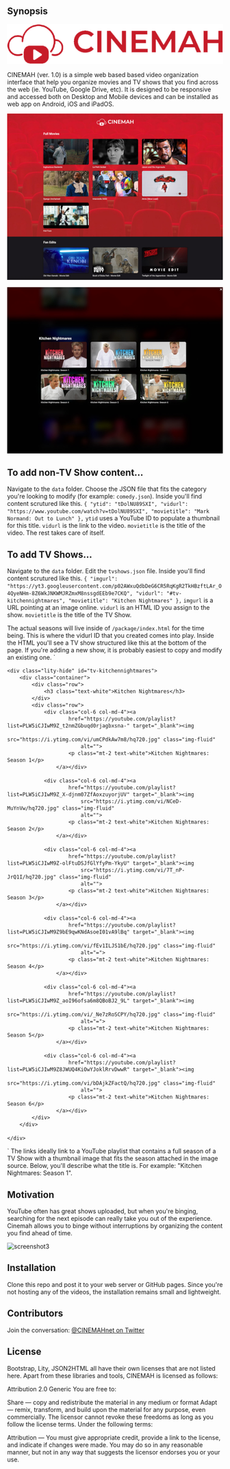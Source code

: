 ## Synopsis
![logo](https://raw.githubusercontent.com/KevDoy/CINEMAH/master/logo.png "CINEMAH logo")

CINEMAH (ver. 1.0) is a simple web based based video organization interface that help you organize movies and TV shows that you find across the web (ie. YouTube, Google Drive, etc). It is designed to be responsive and accessed both on Desktop and Mobile devices and can be installed as web app on Android, iOS and iPadOS.

![screenshot](https://raw.githubusercontent.com/KevDoy/CINEMAH/master/screenshot.jpg "CINEMAH Main Page")

![screenshot2](https://raw.githubusercontent.com/KevDoy/CINEMAH/master/screenshot2.jpg "CINEMAH TV Show Overlay")

## To add non-TV Show content...

Navigate to the `data` folder. Choose the JSON file that fits the category you're looking to modify (for example: `comedy.json`).
Inside you'll find content scrutured like this.
`{
		"ytid": "tDolNU89SXI",
        "vidurl": "https://www.youtube.com/watch?v=tDolNU89SXI",
        "movietitle": "Mark Normand: Out to Lunch"
	},`
`ytid` uses a YouTube ID to populate a thumbnail for this title. `vidurl` is the link to the video. `movietitle` is the title of the video.
The rest takes care of itself.

## To add TV Shows...

Navigate to the `data` folder. Edit the `tvshows.json` file. 
Inside you'll find content scrutured like this.
`{
		"imgurl": "https://yt3.googleusercontent.com/p02AWxuQdbDeG6CR5RqKgR2TkHBzftLAr_O4QyeNHm-8Z6WkJNKWMJRZmxM8nssgdEEb9e7CKQ",
        "vidurl": "#tv-kitchennightmares",
        "movietitle": "Kitchen Nightmares"
	},`
`imgurl` is a URL pointing at an image online. `vidurl` is an HTML ID you assign to the show. `movietitle` is the title of the TV Show.

The actual seasons will live inside of `/package/index.html` for the time being. This is where the vidurl ID that you created comes into play.
Inside the HTML you'll see a TV show structured like this at the bottom of the page. If you're adding a new show, it is probably easiest to copy and modify an existing one.
`
<!-- TV Show: Kitchen Nightmares -->
	<div class="lity-hide" id="tv-kitchennightmares">
		<div class="container">
			<div class="row">
				<h3 class="text-white">Kitchen Nightmares</h3>
			</div>
			<div class="row">
				<div class="col-6 col-md-4"><a
						href="https://youtube.com/playlist?list=PLW5iCJIwM9Z_t2nmZGbuqd0rjagbxsna-" target="_blank"><img
							src="https://i.ytimg.com/vi/umCPdkAw7m8/hq720.jpg" class="img-fluid"
							alt="">
						<p class="mt-2 text-white">Kitchen Nightmares: Season 1</p>
					</a></div>

				<div class="col-6 col-md-4"><a
						href="https://youtube.com/playlist?list=PLW5iCJIwM9Z_X-djnm07ZfAoxzuyorjUV" target="_blank"><img
							src="https://i.ytimg.com/vi/NCeD-MuYnVw/hq720.jpg" class="img-fluid"
							alt="">
						<p class="mt-2 text-white">Kitchen Nightmares: Season 2</p>
					</a></div>

				<div class="col-6 col-md-4"><a
						href="https://youtube.com/playlist?list=PLW5iCJIwM9Z-olFtuDSJfGlYfyPm-YkyU" target="_blank"><img
							src="https://i.ytimg.com/vi/7T_nP-JrQ1I/hq720.jpg" class="img-fluid"
							alt="">
						<p class="mt-2 text-white">Kitchen Nightmares: Season 3</p>
					</a></div>

				<div class="col-6 col-md-4"><a
						href="https://youtube.com/playlist?list=PLW5iCJIwM9Z9bE9qwKNdAsoeI01vA9lBq" target="_blank"><img
							src="https://i.ytimg.com/vi/fEv1ILJS1bE/hq720.jpg" class="img-fluid"
							alt="=">
						<p class="mt-2 text-white">Kitchen Nightmares: Season 4</p>
					</a></div>

				<div class="col-6 col-md-4"><a
						href="https://youtube.com/playlist?list=PLW5iCJIwM9Z_aoI96ofsa6m8QBoBJ2_9L" target="_blank"><img
							src="https://i.ytimg.com/vi/_Ne7zRoSCPY/hq720.jpg" class="img-fluid"
							alt="=">
						<p class="mt-2 text-white">Kitchen Nightmares: Season 5</p>
					</a></div>

				<div class="col-6 col-md-4"><a
						href="https://youtube.com/playlist?list=PLW5iCJIwM9Z8JWUQ4KiOwYJoklRrvDwwR" target="_blank"><img
							src="https://i.ytimg.com/vi/bDAjkZFactQ/hq720.jpg" class="img-fluid"
							alt="">
						<p class="mt-2 text-white">Kitchen Nightmares: Season 6</p>
					</a></div>
			</div>
		</div>

	</div>
`
The links ideally link to a YouTube playlist that contains a full season of a TV Show with a thumbnail image that fits the season attached in the image source. Below, you'll describe what the title is. For example: "Kitchen Nightmares: Season 1".


## Motivation

YouTube often has great shows uploaded, but when you're binging, searching for the next episode can really take you out of the experience. Cinemah allows you to binge without interruptions by organizing the content you find ahead of time.

![screenshot3](https://raw.githubusercontent.com/KevDoy/CINEMAH/master/screenshot3.gif "CINEMAH TV Show binge experience")


## Installation

Clone this repo and post it to your web server or GitHub pages. Since you're not hosting any of the videos, the installation remains small and lightweight.


## Contributors

Join the conversation:
[@CINEMAHnet on Twitter](https://www.twitter.com/CINEMAHnet)

## License
Bootstrap, Lity, JSON2HTML all have their own licenses that are not listed here. Apart from these libraries and tools, CINEMAH is licensed as follows:

Attribution 2.0 Generic
You are free to:


Share — copy and redistribute the material in any medium or format
Adapt — remix, transform, and build upon the material
for any purpose, even commercially.
The licensor cannot revoke these freedoms as long as you follow the license terms.
Under the following terms:

Attribution — You must give appropriate credit, provide a link to the license, and indicate if changes were made. You may do so in any reasonable manner, but not in any way that suggests the licensor endorses you or your use.
